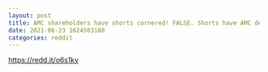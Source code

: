 ```yaml
--- 
layout: post 
title: AMC shareholders have shorts cornered! FALSE. Shorts have AMC dead to rights. 
date: 2021-06-23 1624503180 
categories: reddit 
--- 
```

https://redd.it/o6s1kv